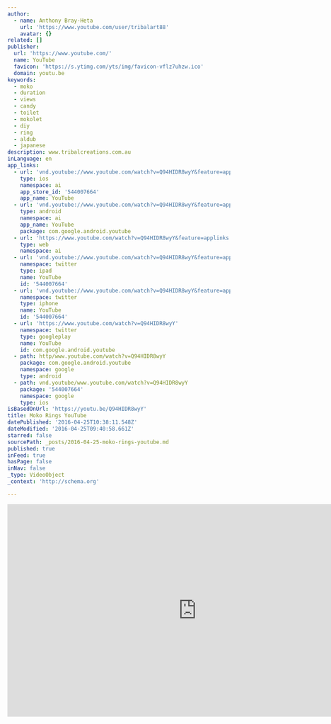```yaml
---
author:
  - name: Anthony Bray-Heta
    url: 'https://www.youtube.com/user/tribalart88'
    avatar: {}
related: []
publisher:
  url: 'https://www.youtube.com/'
  name: YouTube
  favicon: 'https://s.ytimg.com/yts/img/favicon-vflz7uhzw.ico'
  domain: youtu.be
keywords:
  - moko
  - duration
  - views
  - candy
  - toilet
  - mokolet
  - diy
  - ring
  - aldub
  - japanese
description: www.tribalcreations.com.au
inLanguage: en
app_links:
  - url: 'vnd.youtube://www.youtube.com/watch?v=Q94HIDR8wyY&feature=applinks'
    type: ios
    namespace: ai
    app_store_id: '544007664'
    app_name: YouTube
  - url: 'vnd.youtube://www.youtube.com/watch?v=Q94HIDR8wyY&feature=applinks'
    type: android
    namespace: ai
    app_name: YouTube
    package: com.google.android.youtube
  - url: 'https://www.youtube.com/watch?v=Q94HIDR8wyY&feature=applinks'
    type: web
    namespace: ai
  - url: 'vnd.youtube://www.youtube.com/watch?v=Q94HIDR8wyY&feature=applinks'
    namespace: twitter
    type: ipad
    name: YouTube
    id: '544007664'
  - url: 'vnd.youtube://www.youtube.com/watch?v=Q94HIDR8wyY&feature=applinks'
    namespace: twitter
    type: iphone
    name: YouTube
    id: '544007664'
  - url: 'https://www.youtube.com/watch?v=Q94HIDR8wyY'
    namespace: twitter
    type: googleplay
    name: YouTube
    id: com.google.android.youtube
  - path: http/www.youtube.com/watch?v=Q94HIDR8wyY
    package: com.google.android.youtube
    namespace: google
    type: android
  - path: vnd.youtube/www.youtube.com/watch?v=Q94HIDR8wyY
    package: '544007664'
    namespace: google
    type: ios
isBasedOnUrl: 'https://youtu.be/Q94HIDR8wyY'
title: Moko Rings YouTube
datePublished: '2016-04-25T10:38:11.548Z'
dateModified: '2016-04-25T09:40:58.661Z'
starred: false
sourcePath: _posts/2016-04-25-moko-rings-youtube.md
published: true
inFeed: true
hasPage: false
inNav: false
_type: VideoObject
_context: 'http://schema.org'

---
```

<iframe src="https://cdn.embedly.com/widgets/media.html?src=https%3A%2F%2Fwww.youtube.com%2Fembed%2FQ94HIDR8wyY%3Ffeature%3Doembed&amp;url=https%3A%2F%2Fwww.youtube.com%2Fwatch%3Fv%3DQ94HIDR8wyY%26feature%3Dyoutu.be&amp;image=https%3A%2F%2Fi.ytimg.com%2Fvi%2FQ94HIDR8wyY%2Fhqdefault.jpg&amp;key=b7d04c9b404c499eba89ee7072e1c4f7&amp;type=text%2Fhtml&amp;schema=youtube" width="854" height="480" scrolling="no" frameborder="0" allowfullscreen="" style=""></iframe>